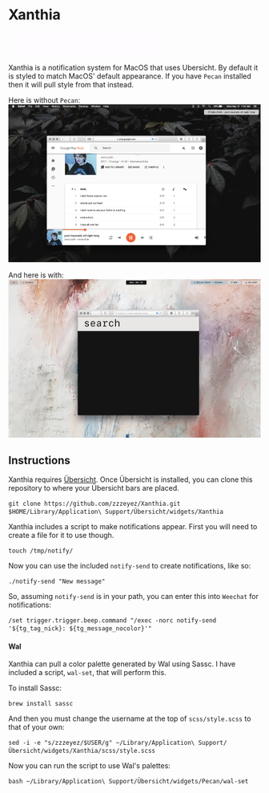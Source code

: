 # Xanthia
![Screenshot 1](/screenshots/1.gif)

Xanthia is a notification system for MacOS that uses Ubersicht.  By default it is styled to match MacOS' default appearance.  If you have `Pecan` installed then it will pull style from that instead.

Here is without `Pecan`:
![Screenshot_2](/screenshots/screenshot1.jpg)

And here is with:
![Screenshot_3](/screenshots/screenshot2.jpg)

## Instructions

Xanthia requires [Übersicht](http://tracesof.net/uebersicht/).  Once Übersicht is installed, you can clone this repository to where your Übersicht bars are placed.

```
git clone https://github.com/zzzeyez/Xanthia.git $HOME/Library/Application\ Support/Übersicht/widgets/Xanthia
```

Xanthia includes a script to make notifications appear.  First you will need to create a file for it to use though.

```
touch /tmp/notify/
```

Now you can use the included `notify-send` to create notifications, like so:

```
./notify-send "New message"
```

So, assuming `notify-send` is in your path, you can enter this into `Weechat` for notifications:

```
/set trigger.trigger.beep.command "/exec -norc notify-send '${tg_tag_nick}: ${tg_message_nocolor}'"
```

#### Wal

Xanthia can pull a color palette generated by Wal using Sassc.  I have included a script, `wal-set`, that will perform this.
 
To install Sassc:

```
brew install sassc
```
  
And then you must change the username at the top of `scss/style.scss` to that of your own:

```
sed -i -e "s/zzzeyez/$USER/g" ~/Library/Application\ Support/Übersicht/widgets/Xanthia/scss/style.scss
```
  
Now you can run the script to use Wal's palettes:

```
bash ~/Library/Application\ Support/Übersicht/widgets/Pecan/wal-set
```

